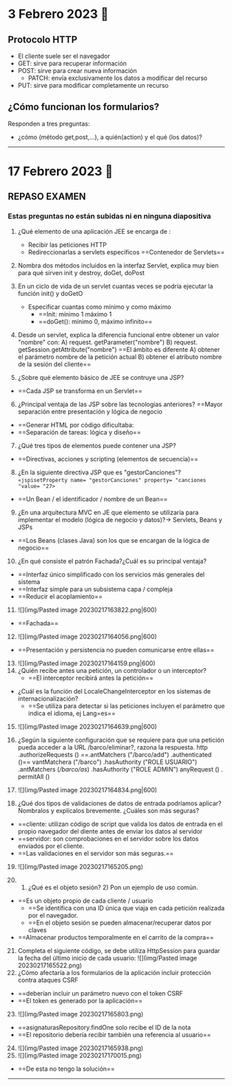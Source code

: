 # 3 Febrero 2023 💊

## Protocolo HTTP
- El cliente suele ser el navegador
- GET: sirve para recuperar información
- POST: sirve para crear nueva información
	- PATCH: envía exclusivamente los datos a modificar del recurso
- PUT: sirve para modificar completamente un recurso

## ¿Cómo funcionan los formularios?
Responden a tres preguntas:
- ¿cómo (método get,post,...), a quién(action) y el qué (los datos)?

---
# 17 Febrero 2023 🥑
## REPASO EXAMEN
### Estas preguntas no están subidas ni en ninguna diapositiva
1. ¿Qué elemento de una aplicación JEE se encarga de :
	- Recibir las peticiones HTTP
	- Redireccionarlas a servlets específicos
			==Contenedor de Servlets==
	
2. Nombra dos métodos incluidos en la interfaz Servlet, explica muy bien para qué sirven
init y destroy, doGet, doPost

3. En un ciclo de vida de un servlet cuantas veces se podría ejecutar la función init() y doGetO
	- Especificar cuantas como mínimo y como máximo
		- ==Init: mínimo 1 máximo 1
		- ==doGet(): mínimo 0, máximo infinito==

4. Desde un servlet, explica la diferencia funcional entre obtener un valor "nombre" con:
 A) request. getParameter("nombre")
 B) request. getSession.getAttribute("nombre")
==El ámbito es diferente
 A) obtener el parámetro nombre de la petición actual
 B) obtener el atributo nombre de la sesión del cliente==

5. ¿Sobre qué elemento básico de JEE se contruye una JSP?
- ==Cada JSP se transforma en un Servlet==

6. ¿Principal ventaja de las JSP sobre las tecnologías anteriores?
==Mayor separación entre presentación y lógica de negocio
- ==Generar HTML por código dificultaba:
- ==Separación de tareas: lógica y diseño==

7. ¿Qué tres tipos de elementos puede contener una JSP?
- ==Directivas, acciones y scripting (elementos de secuencia)==

8. ¿En la siguiente directiva JSP que es "gestorCanciones"?
`«jspisetProperty name= "gestorCanciones" property= "canciones "value= "27>`
- ==Un Bean / el identificador / nombre de un Bean==

9. ¿En una arquitectura MVC en JE que elemento se utilizaría para implementar el modelo (lógica de negocio y datos)?-> Servlets, Beans y JSPs
- ==Los Beans (clases Java) son los que se encargan de la lógica de negocio==

10. ¿En qué consiste el patrón Fachada?¿Cuál es su principal ventaja?
- ==Interfaz único simplificado con los servicios más generales del sistema
- ==Interfaz simple para un subsistema capa / compleja
- ==Reducir el acoplamiento==

11. ![](img/Pasted image 20230217163822.png|600)
- ==Fachada==

12. ![](img/Pasted image 20230217164056.png|600)
- ==Presentación y persistencia no pueden comunicarse entre ellas==

13. ![](img/Pasted image 20230217164159.png|600)
14. ¿Quién recibe antes una petición, un controlador o un interceptor?
	- ==El interceptor recibirá antes la petición==
- ¿Cuál es la función del LocaleChangeInterceptor en los sistemas de internacionalización?
	- ==Se utiliza para detectar si las peticiones incluyen el parámetro que indica el idioma, ej Lang=es==
15. ![](img/Pasted image 20230217164639.png|600)
16. ¿Según la siguiente configuración que se requiere para que una petición pueda acceder a la URL /barco/eliminar?, razona la respuesta.
http .authorizeRequests ()
==.antMatchers ("/barco/add") .authenticated ()==
vantMatchera ("/barco") .hasAuthority ("ROLE USUARIO")
.antMatchers (*/barco/as*) .hasAuthority ("ROLE ADMIN")
anyRequest () . permitAlI ()

17. ![](img/Pasted image 20230217164834.png|600)
18. ¿Qué dos tipos de validaciones de datos de entrada podríamos aplicar? Nombralos y explícalos brevemente. ¿Cuáles son más seguras?
- ==cliente: utilizan código de script que valida los datos de entrada en el propio navegador del diente antes de enviar los datos al servidor
- ==servidor: son comprobaciones en el servidor sobre los datos enviados por el cliente.
- ==Las validaciones en el servidor son más seguras.==

19. ![](img/Pasted image 20230217165205.png)

20. 1) ¿Qué es el objeto sesión? 2) Pon un ejemplo de uso común.
- ==Es un objeto propio de cada cliente / usuario
	- ==Se identifica con una ID única que viaja en cada petición realizada por el navegador.
	- ==En el objeto sesión se pueden almacenar/recuperar datos por claves
- ==Almacenar productos temporalmente en el carrito de la compra==

21. Completa el siguiente código, se debe utiliza HttpSession para guardar la fecha del último inicio de cada usuario:
![](img/Pasted image 20230217165522.png)
22. ¿Cómo afectaría a los formularios de la aplicación incluir protección contra ataques CSRF
- ==deberían incluir un parámetro nuevo con el token CSRF
- ==El token es generado por la aplicación==

23. ![](img/Pasted image 20230217165803.png)
- ==asignaturasRepository.findOne solo recibe el ID de la nota
- ==El repositorio debería recibir también una referencia al usuario==

24. ![](img/Pasted image 20230217165938.png)
26. ![](img/Pasted image 20230217170015.png)
- ==De esta no tengo la solución==

---

